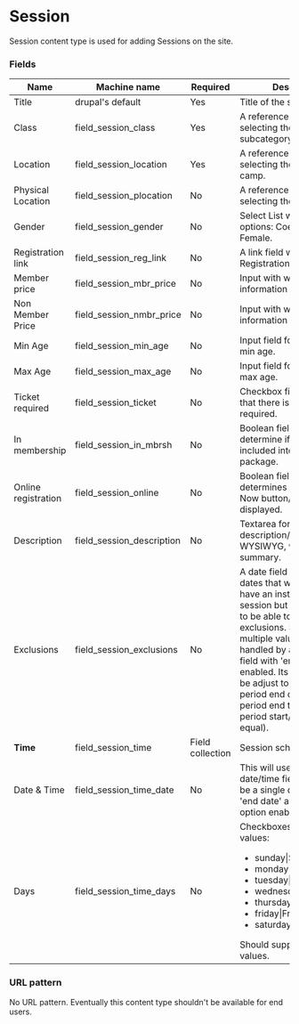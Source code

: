 # Session
Session content type is used for adding Sessions on the site.

### Fields
| Name  | Machine name | Required | Description |
| ------------- | ------------- | ------------- | ------------- |
| Title  | drupal's default  | Yes | Title of the session item. |
| Class  | field\_session_class  | Yes | A reference field for selecting the program subcategory. |
| Location  | field\_session\_location  | Yes | A reference field for selecting the branch or camp. |
| Physical Location | field\_session\_plocation  | No | A reference field for selecting the facility. |
| Gender | field\_session_gender  | No | Select List with Gender options: Coed, Male, Female. |
| Registration link | field\_session\_reg_link  | No | A link field with the Registration link Value. |
| Member price | field\_session\_mbr_price  | No | Input with with the price information for members. |
| Non Member Price | field\_session\_nmbr_price  | No | Input with with the price information for members. |
| Min Age | field\_session\_min_age  | No | Input field for adding the min age. |
| Max Age | field\_session\_max_age  | No | Input field for adding the max age. |
| Ticket required | field\_session\_ticket  | No | Checkbox field to indicate that there is a ticket required. |
| In membership | field\_session\_in_mbrsh  | No | Boolean field that helps determine if the session is included into membership package. |
| Online registration | field\_session\_online  | No | Boolean field that determines if the Register Now button/link gets displayed. |
| Description | field\_session_description | No | Textarea for the description/body with WYSIWYG, without summary. |
| Exclusions | field\_session_exclusions | No | A date field that identifies dates that would normally have an instance of the session but won’t. Needs to be able to have multiple exclusions. Supports multiple values. Should be handled by a single date field with 'end date' option enabled. Its widget should be adjust to not to show period end date, but show period end time (to keep period start/end date equal). |
| **Time** | field\_session_time | Field collection | Session schedule. |
| Date & Time  | field\_session\_time_date  | No | This will use Drupal date/time fields & should be a single date field with 'end date' and 'end time' option enabled. |
| Days  | field\_session\_time_days  | No | Checkboxes with following values: <ul><li>sunday\|Sunday</li><li>monday\|Monday</li><li>tuesday\|Tuesday</li><li>wednesday\|Wednesday</li><li>thursday\|Thursday</li><li>friday\|Friday</li><li>saturday\|Saturday</li></ul> Should support multiple values. |

### URL pattern
No URL pattern. Eventually this content type shouldn't be available for end users.
